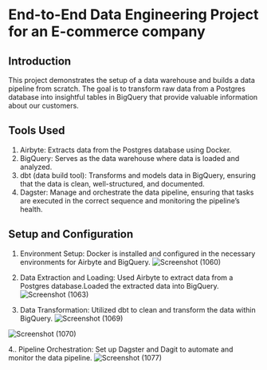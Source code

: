 # End-to-End Data Engineering Project for an E-commerce company
## Introduction
This project demonstrates the setup of a data warehouse and builds a data pipeline from scratch. The goal is to transform raw data from a Postgres database into insightful tables in BigQuery that provide valuable information about our customers.

## Tools Used 
1. Airbyte: Extracts data from the Postgres database using Docker.
2. BigQuery: Serves as the data warehouse where data is loaded and analyzed.
3. dbt (data build tool): Transforms and models data in BigQuery, ensuring that the data is clean, well-structured, and documented.
4. Dagster: Manage and orchestrate the data pipeline, ensuring that tasks are executed in the correct sequence and monitoring the pipeline’s health.

## Setup and Configuration
1. Environment Setup: Docker is installed and configured in the necessary environments for Airbyte and BigQuery.
 ![Screenshot (1060)](https://github.com/Subhashini098/end-to-end-data-engineering-project-4413618/assets/109629881/531620b8-bd6f-420e-85e8-eda99f9989b5)


2. Data Extraction and Loading: Used Airbyte to extract data from a Postgres database.Loaded the extracted data into BigQuery.  
![Screenshot (1063)](https://github.com/Subhashini098/end-to-end-data-engineering-project-4413618/assets/109629881/8efe53fd-0d54-4543-bae1-d2f11f9cd1c8)


4. Data Transformation: Utilized dbt to clean and transform the data within BigQuery.
![Screenshot (1069)](https://github.com/Subhashini098/end-to-end-data-engineering-project-4413618/assets/109629881/90d43800-57f9-4ca5-8490-0815feee7d90)

![Screenshot (1070)](https://github.com/Subhashini098/end-to-end-data-engineering-project-4413618/assets/109629881/c2b85063-56ef-462b-b1b3-19fda28e86f4)


4.. Pipeline Orchestration: Set up Dagster and Dagit to automate and monitor the data pipeline.
![Screenshot (1077)](https://github.com/Subhashini098/end-to-end-data-engineering-project-4413618/assets/109629881/51993b63-73b1-429f-b497-0fb786c049de)











          



